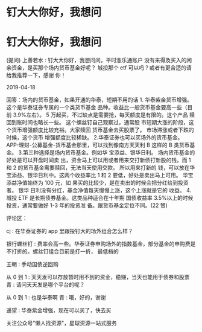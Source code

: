 # 钉大大你好，我想问

# 钉大大你好，我想问

(提问) 上善若水 : 钉大大你好，我想问问，平时涨乐通账户 没有来得及买入的闲余资金，是买那个场内货币基金好呢？ 城投那个 etf 可以吗？或者有更合适的请给我推荐一下，感谢 你！

2019-04-18

回答：场内的货币基金，如果开通的华泰，短期不用的话 1\. 华泰紫金货币增强。这个是华泰证券专属的一个类货币基金 品种。收益比一般货币基金要高一些（目前 3.9%左右）。 5 万起买，不过缺点是需要抢，每天额度是有限的。这个产品 赎回到账时间也略长一些。 这个螺丝钉自己观察过，通常股 市短期大涨的阶段，这个货币增强额度比较充裕。大家赎回 货币基金去买股票了。 市场滞涨或者下跌的时候，这个货币 增强额度比较稀缺。 2.华泰证券也可以买场外的货币基金。 APP-理财-公募基金-货币基金那里，可以找到像南方天天利 B 这样的 B 类货币基金。 3.第三种选择是场内货币基金。例如华 宝添益、银华日利。 场内货币基金的好处是可以开盘时间卖 出，资金马上可以用或者用来交打新债打新股的钱。而 1 和 2 的货币基金需要赎回，无法当天使用交款。 所以用来打新的 钱，可以放在华宝添益、银华日利中。这两个收益率比 1 和 2 要低，好处是卖出马上可用。 华宝添益净值始终为 100 元，如 果买的比较少，是在卖出的时候会把分红给到投资者。 银华 日利没有分红，基金净值每天慢慢上涨，这个上涨就是它的 收益。 4.城投 ETF 是长期债券基金。这类品种适合在十年期 国债收益率 3.5%以上的时候投资，通常要做好 1-3 年的投资准 备。跟货币基金定位不同。(22 赞)

评论区：

cj : 在华泰证券的 app 里跟投钉大的场外组合怎么样？

银行螺丝钉 : 费率会高一些。华泰证券申购场外的指数基金，部分基金的申购费是不打折的。螺丝钉组合目前是打一折， 最低档的

王朝 : 手动国债逆回购

从 0 到 1 : 天天发可以存放暂时用不到的资金，稳赚，当天也能用于债券和股票 青 : 请问天天发是哪个平台的呢？

从 0 到 1 : 也是华泰啊 青 : 哦，好的，谢谢

遥望 : 华泰紫金增强，现在可以买了，快去买

关注公众号"懒人找资源"，星球资源一站式服务